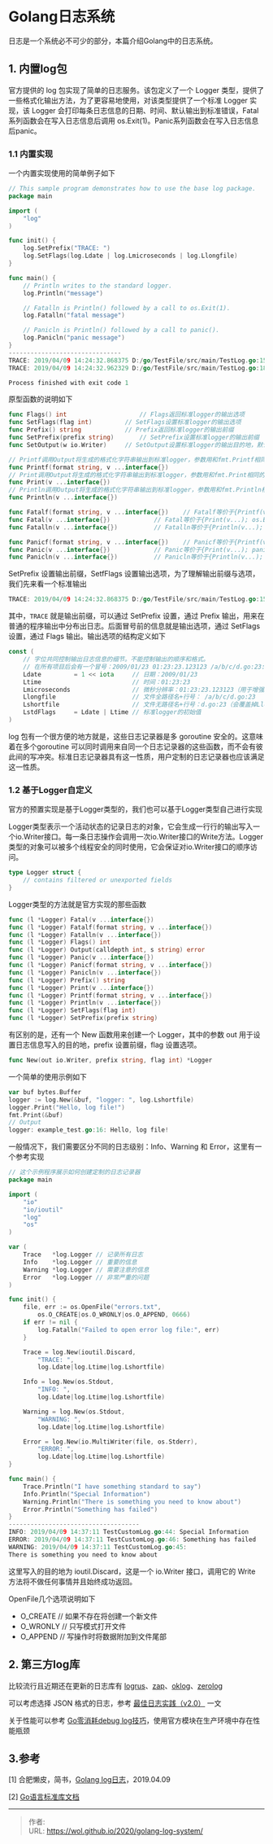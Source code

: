 # Golang日志系统


日志是一个系统必不可少的部分，本篇介绍Golang中的日志系统。

<!--more-->

## 1. 内置log包

官方提供的 log 包实现了简单的日志服务。该包定义了一个 Logger 类型，提供了一些格式化输出方法，为了更容易地使用，对该类型提供了一个标准 Logger 实现，该 Logger 会打印每条日志信息的日期、时间、默认输出到标准错误，Fatal系列函数会在写入日志信息后调用 os.Exit(1)。Panic系列函数会在写入日志信息后panic。

### 1.1 内置实现

一个内置实现使用的简单例子如下

```go
// This sample program demonstrates how to use the base log package.
package main

import (
    "log"
)

func init() {
    log.SetPrefix("TRACE: ")
    log.SetFlags(log.Ldate | log.Lmicroseconds | log.Llongfile)
}

func main() {
    // Println writes to the standard logger.
    log.Println("message")

    // Fatalln is Println() followed by a call to os.Exit(1).
    log.Fatalln("fatal message")

    // Panicln is Println() followed by a call to panic().
    log.Panicln("panic message")
}
-------------------------------
TRACE: 2019/04/09 14:24:32.868375 D:/go/TestFile/src/main/TestLog.go:15: message
TRACE: 2019/04/09 14:24:32.962329 D:/go/TestFile/src/main/TestLog.go:18: fatal message

Process finished with exit code 1
```

原型函数的说明如下

```go
func Flags() int            		// Flags返回标准logger的输出选项
func SetFlags(flag int)   		// SetFlags设置标准logger的输出选项
func Prefix() string      		// Prefix返回标准logger的输出前缀
func SetPrefix(prefix string) 		// SetPrefix设置标准logger的输出前缀
func SetOutput(w io.Writer)		// SetOutput设置标准logger的输出目的地，默认是标准错误输出

// Printf调用Output将生成的格式化字符串输出到标准logger，参数用和fmt.Printf相同的方法处理。
func Printf(format string, v ...interface{})
// Print调用Output将生成的格式化字符串输出到标准logger，参数用和fmt.Print相同的方法处理。
func Print(v ...interface{})
// Println调用Output将生成的格式化字符串输出到标准logger，参数用和fmt.Println相同的方法处理。
func Println(v ...interface{})

func Fatalf(format string, v ...interface{})	// Fatalf等价于{Printf(v...); os.Exit(1)}
func Fatal(v ...interface{})			// Fatal等价于{Print(v...); os.Exit(1)}
func Fatalln(v ...interface{})			// Fatalln等价于{Println(v...); os.Exit(1)}

func Panicf(format string, v ...interface{})	// Panicf等价于{Printf(v...); panic(...)}
func Panic(v ...interface{})			// Panic等价于{Print(v...); panic(...)}
func Panicln(v ...interface{})			// Panicln等价于{Println(v...); panic(...)}
```

SetPrefix 设置输出前缀，SetfFlags 设置输出选项，为了理解输出前缀与选项，我们先来看一个标准输出

```go
TRACE: 2019/04/09 14:24:32.868375 D:/go/TestFile/src/main/TestLog.go:15: message
```

其中，`TRACE` 就是输出前缀，可以通过 SetPrefix 设置，通过 Prefix 输出，用来在普通的程序输出中分布出日志。后面冒号前的信息就是输出选项，通过 SetFlags 设置，通过 Flags 输出。输出选项的结构定义如下

```go
const (
    // 字位共同控制输出日志信息的细节。不能控制输出的顺序和格式。
    // 在所有项目后会有一个冒号：2009/01/23 01:23:23.123123 /a/b/c/d.go:23: message
    Ldate         = 1 << iota     // 日期：2009/01/23
    Ltime                         // 时间：01:23:23
    Lmicroseconds                 // 微秒分辨率：01:23:23.123123（用于增强Ltime位）
    Llongfile                     // 文件全路径名+行号： /a/b/c/d.go:23
    Lshortfile                    // 文件无路径名+行号：d.go:23（会覆盖掉Llongfile）
    LstdFlags     = Ldate | Ltime // 标准logger的初始值
)
```

log 包有一个很方便的地方就是，这些日志记录器是多 goroutine 安全的。这意味着在多个goroutine 可以同时调用来自同一个日志记录器的这些函数，而不会有彼此间的写冲突。标准日志记录器具有这一性质，用户定制的日志记录器也应该满足这一性质。

### 1.2 基于Logger自定义

官方的预置实现是基于Logger类型的，我们也可以基于Logger类型自己进行实现

Logger类型表示一个活动状态的记录日志的对象，它会生成一行行的输出写入一个io.Writer接口。每一条日志操作会调用一次io.Writer接口的Write方法。Logger类型的对象可以被多个线程安全的同时使用，它会保证对io.Writer接口的顺序访问。

```go
type Logger struct {
    // contains filtered or unexported fields
}
```

Logger类型的方法就是官方实现的那些函数

```go
func (l *Logger) Fatal(v ...interface{})
func (l *Logger) Fatalf(format string, v ...interface{})
func (l *Logger) Fatalln(v ...interface{})
func (l *Logger) Flags() int
func (l *Logger) Output(calldepth int, s string) error
func (l *Logger) Panic(v ...interface{})
func (l *Logger) Panicf(format string, v ...interface{})
func (l *Logger) Panicln(v ...interface{})
func (l *Logger) Prefix() string
func (l *Logger) Print(v ...interface{})
func (l *Logger) Printf(format string, v ...interface{})
func (l *Logger) Println(v ...interface{})
func (l *Logger) SetFlags(flag int)
func (l *Logger) SetPrefix(prefix string)
```

有区别的是，还有一个 New 函数用来创建一个 Logger，其中的参数 out 用于设置日志信息写入的目的地，prefix 设置前缀，flag 设置选项。

```go
func New(out io.Writer, prefix string, flag int) *Logger
```

一个简单的使用示例如下

```go
var buf bytes.Buffer
logger := log.New(&buf, "logger: ", log.Lshortfile)
logger.Print("Hello, log file!")
fmt.Print(&buf)
// Output
logger: example_test.go:16: Hello, log file!
```

一般情况下，我们需要区分不同的日志级别：Info、Warning 和 Error，这里有一个参考实现

```go
// 这个示例程序展示如何创建定制的日志记录器
package main

import (
    "io"
    "io/ioutil"
    "log"
    "os"
)

var (
    Trace   *log.Logger // 记录所有日志
    Info    *log.Logger // 重要的信息
    Warning *log.Logger // 需要注意的信息
    Error   *log.Logger // 非常严重的问题
)

func init() {
    file, err := os.OpenFile("errors.txt",
        os.O_CREATE|os.O_WRONLY|os.O_APPEND, 0666)
    if err != nil {
        log.Fatalln("Failed to open error log file:", err)
    }

    Trace = log.New(ioutil.Discard,
        "TRACE: ",
        log.Ldate|log.Ltime|log.Lshortfile)

    Info = log.New(os.Stdout,
        "INFO: ",
        log.Ldate|log.Ltime|log.Lshortfile)

    Warning = log.New(os.Stdout,
        "WARNING: ",
        log.Ldate|log.Ltime|log.Lshortfile)

    Error = log.New(io.MultiWriter(file, os.Stderr),
        "ERROR: ",
        log.Ldate|log.Ltime|log.Lshortfile)
}

func main() {
    Trace.Println("I have something standard to say")
    Info.Println("Special Information")
    Warning.Println("There is something you need to know about")
    Error.Println("Something has failed")
}
------------------------------------
INFO: 2019/04/09 14:37:11 TestCustomLog.go:44: Special Information
ERROR: 2019/04/09 14:37:11 TestCustomLog.go:46: Something has failed
WARNING: 2019/04/09 14:37:11 TestCustomLog.go:45: 
There is something you need to know about
```

这里写入的目的地为 ioutil.Discard，这是一个 io.Writer 接口，调用它的 Write 方法将不做任何事情并且始终成功返回。

OpenFile几个选项说明如下

- O_CREATE   // 如果不存在将创建一个新文件
- O_WRONLY  // 只写模式打开文件
- O_APPEND  // 写操作时将数据附加到文件尾部

## 2. 第三方log库

比较流行且近期还在更新的日志库有 [logrus](https://links.jianshu.com/go?to=https%3A%2F%2Fgithub.com%2Fsirupsen%2Flogrus)、[zap](https://links.jianshu.com/go?to=https%3A%2F%2Fgithub.com%2Fuber-go%2Fzap)、[oklog](https://links.jianshu.com/go?to=https%3A%2F%2Fgithub.com%2Foklog%2Foklog)、[zerolog](https://links.jianshu.com/go?to=https%3A%2F%2Fgithub.com%2Frs%2Fzerolog)

可以考虑选择 JSON 格式的日志，参考 [最佳日志实践（v2.0）](https://links.jianshu.com/go?to=https%3A%2F%2Fzhuanlan.zhihu.com%2Fp%2F27363484) 一文

关于性能可以参考 [Go零消耗debug log技巧](https://links.jianshu.com/go?to=https%3A%2F%2Fmzh.io%2Fgolang-build-tags-for-debug)，使用官方模块在生产环境中存在性能瓶颈

## 3.参考

[1] 合肥懒皮，简书，[Golang log日志](https://www.jianshu.com/p/73ae6dc4d16a)，2019.04.09

[2] [Go语言标准库文档](https://studygolang.com/pkgdoc)





---

> 作者:   
> URL: https://wol.github.io/2020/golang-log-system/  


